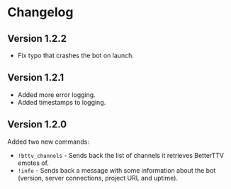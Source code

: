 # Changelog

## Version 1.2.2
- Fix typo that crashes the bot on launch.

## Version 1.2.1
- Added more error logging.
- Added timestamps to logging.

## Version 1.2.0
Added two new commands:
- `!bttv_channels` - Sends back the list of channels it retrieves BetterTTV emotes of.
- `!info` - Sends back a message with some information about the bot (version, server connections, project URL and uptime).
